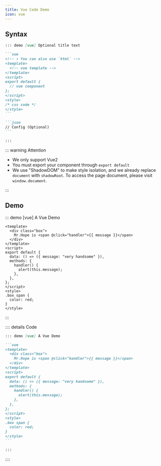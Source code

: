 ```yaml
---
title: Vue Code Demo
icon: vue
---
```


## Syntax

````md
::: demo [vue] Optional title text

```vue
<!-- ↑ You can also use `html` -->
<template>
  <!-- vue template -->
</template>
<script>
export default {
  // vue component
};
</script>
<style>
/* css code */
</style>
```

```json
// Config (Optional)
```

:::
````

::: warning Attention

- We only support Vue2
- You must export your component through `export default`
- We use "ShadowDOM" to make style isolation, and we already replace `document` with `shadowRoot`. To access the page document, please visit `window.document`.

:::

## Demo

::: demo [vue] A Vue Demo

```vue
<template>
  <div class="box">
    Mr.Hope is <span @click="handler">{{ message }}</span>
  </div>
</template>
<script>
export default {
  data: () => ({ message: "very handsome" }),
  methods: {
    handler() {
      alert(this.message);
    },
  },
};
</script>
<style>
.box span {
  color: red;
}
</style>
```

:::

:::: details Code

````md
::: demo [vue] A Vue Demo

```vue
<template>
  <div class="box">
    Mr.Hope is <span @click="handler">{{ message }}</span>
  </div>
</template>
<script>
export default {
  data: () => ({ message: "very handsome" }),
  methods: {
    handler() {
      alert(this.message);
    },
  },
};
</script>
<style>
.box span {
  color: red;
}
</style>
```

:::
````

::::
